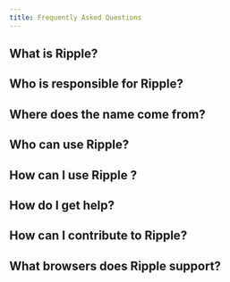 ```yaml
---
title: Frequently Asked Questions
---
```


## What is Ripple?

## Who is responsible for Ripple?

## Where does the name come from?

## Who can use Ripple?

## How can I use Ripple ?

## How do I get help?

## How can I contribute to Ripple?

## What browsers does Ripple support?




